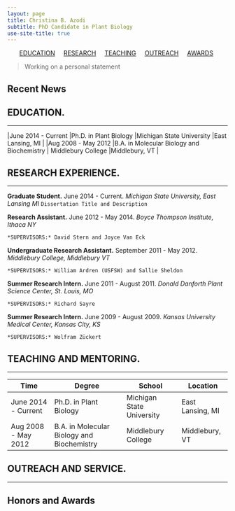 ```yaml
---
layout: page
title: Christina B. Azodi
subtitle: PhD Candidate in Plant Biology
use-site-title: true
---
```


&nbsp; &nbsp; &nbsp; &nbsp;[EDUCATION](#education.) &nbsp; &nbsp; [RESEARCH](#research) &nbsp; &nbsp; [TEACHING](#teaching-and-mentoring) &nbsp; &nbsp; [OUTREACH](#outreach-and-service) &nbsp; &nbsp; [AWARDS](#honors-and-awards) 


> Working on a personal statement






## Recent News


## EDUCATION.

---------

|June 2014 - Current     |Ph.D. in Plant Biology     |Michigan State University     |East Lansing, MI     |
|Aug 2008 - May 2012     |B.A. in Molecular Biology and Biochemistry     | Middlebury College    |Middlebury, VT    |


## RESEARCH EXPERIENCE.

---------

**Graduate Student.** June 2014 - Current. *Michigan State University, East Lansing MI*
```Dissertation Title and Description```

**Research Assistant.** June 2012 - May 2014. *Boyce Thompson Institute, Ithaca NY*
```Establishing protocols for reverse genetics experiments in Setaria viridis. Including vector development and agrobacteria transformation and tissue propagation.
*SUPERVISORS:* David Stern and Joyce Van Eck
```

**Undergraduate Research Assistant.** September 2011 - May 2012. *Middlebury College, Middlebury VT*
```Conducted Bayesian analysis on sequence results to look for statistical evidence of sea lamprey being either native or invasive to Lake Champlain.
*SUPERVISORS:* William Ardren (USFSW) and Sallie Sheldon
```

**Summer Research Intern.** June 2011 - August 2011. *Donald Danforth Plant Science Center, St. Louis, MO*
```Metabolic engineering of Chlamydomonas reinhardtii for improved lipid accumulation by knocking down the starch biosynthesis pathway.
*SUPERVISORS:* Richard Sayre
```

**Summer Research Intern.** June 2009 - August 2009. *Kansas University Medical Center, Kansas City, KS*
```Identify sorting signals for localization of lipoproteins in Borrelia burgdorfori.
*SUPERVISORS:* Wolfram Zückert
```


## TEACHING AND MENTORING.

---------

|Time     |Degree     |School     |Location     |
|---  |---  |---  |---  |
|June 2014 - Current     |Ph.D. in Plant Biology     |Michigan State University     |East Lansing, MI     |
|Aug 2008 - May 2012     |B.A. in Molecular Biology and Biochemistry     | Middlebury College    |Middlebury, VT    |


## OUTREACH AND SERVICE.

---------


## Honors and Awards